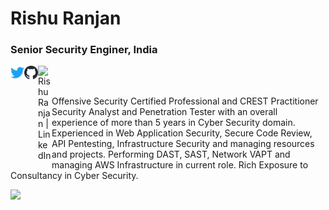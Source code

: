 # Rishu Ranjan
### Senior Security Enginer, India

<!-- Twitter -->
<a href="https://twitter.com/tweetit_rrj"> 
<img align="left" alt="Rishu Ranjan | Twitter" width="22px" src="https://raw.githubusercontent.com/rishuranjanofficial/rishuranjanofficial/0c0fb6e8feca26a735700f34150b46c72461d61f/twitter.svg" />
</a> 

<!-- Github -->
<a href="https://github.com/rishuranjanofficial"> 
<img align="left" alt="Rishu Ranjan | Github" width="22px" src="https://raw.githubusercontent.com/rishuranjanofficial/rishuranjanofficial/681a2994e83ea6b1fb0c08f0f8a051d04f6c0776/github.svg" />
</a>
<!-- Linkedin -->
<a href="https://www.linkedin.com/in/rishuranjan"> 
<img align="left" alt="Rishu Ranjan | LinkedIn" width="22px" src="https://raw.githubusercontent.com/rishuranjanofficial/rishuranjanofficial/main/linkedin.ico" />
</a>

<br/>
<br/>

Offensive Security Certified Professional and CREST Practitioner Security Analyst and Penetration Tester with an overall experience of more than 5 years in Cyber Security domain. Experienced in Web Application Security, Secure Code Review, API Pentesting, Infrastructure Security and managing resources and projects. Performing DAST, SAST, Network VAPT and managing AWS Infrastructure in current role. Rich Exposure to Consultancy in Cyber Security.

<!-- Counter Batch -->
![](https://visitor-badge.glitch.me/badge?page_id=rishuranjanofficial.rishuranjanofficial)



<!--
**rishuranjanofficial/rishuranjanofficial** is a ✨ _special_ ✨ repository because its `README.md` (this file) appears on your GitHub profile.

Here are some ideas to get you started:

- 🔭 I’m currently working on ...
- 🌱 I’m currently learning ...
- 👯 I’m looking to collaborate on ...
- 🤔 I’m looking for help with ...
- 💬 Ask me about ...
- 📫 How to reach me: ...
- 😄 Pronouns: ...
- ⚡ Fun fact: ...
-->
